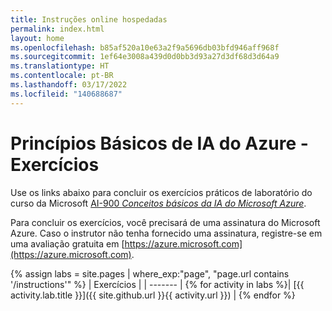 ```yaml
---
title: Instruções online hospedadas
permalink: index.html
layout: home
ms.openlocfilehash: b85af520a10e63a2f9a5696db03bfd946aff968f
ms.sourcegitcommit: 1ef64e3008a439d0d0bb3d93a27d3df68d3d64a9
ms.translationtype: HT
ms.contentlocale: pt-BR
ms.lasthandoff: 03/17/2022
ms.locfileid: "140688687"
---
```

# <a name="azure-ai-fundamentals-exercises"></a>Princípios Básicos de IA do Azure - Exercícios

Use os links abaixo para concluir os exercícios práticos de laboratório do curso da Microsoft [AI-900 *Conceitos básicos da IA do Microsoft Azure*](https://docs.microsoft.com/learn/certifications/courses/ai-900t00).

Para concluir os exercícios, você precisará de uma assinatura do Microsoft Azure. Caso o instrutor não tenha fornecido uma assinatura, registre-se em uma avaliação gratuita em [https://azure.microsoft.com](https://azure.microsoft.com).

{% assign labs = site.pages | where_exp:"page", "page.url contains '/instructions'" %}
| Exercícios |
| ------- | 
{% for activity in labs  %}| [{{ activity.lab.title }}]({{ site.github.url }}{{ activity.url }}) |
{% endfor %}
